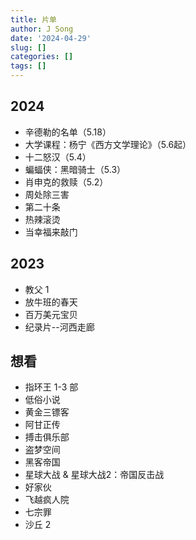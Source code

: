 ```yaml
---
title: 片单
author: J Song
date: '2024-04-29'
slug: []
categories: []
tags: []
---
```

## 2024

- 辛德勒的名单（5.18）
- 大学课程：杨宁《西方文学理论》（5.6起）
- 十二怒汉（5.4）
- 蝙蝠侠：黑暗骑士（5.3）
- 肖申克的救赎（5.2）
- 周处除三害
- 第二十条
- 热辣滚烫
- 当幸福来敲门

## 2023
- 教父 1
- 放牛班的春天
- 百万美元宝贝
- 纪录片--河西走廊


## 想看
- 指环王 1-3 部
- 低俗小说
- 黄金三镖客
- 阿甘正传
- 搏击俱乐部
- 盗梦空间
- 黑客帝国
- 星球大战 & 星球大战2：帝国反击战
- 好家伙
- 飞越疯人院
- 七宗罪
- 沙丘 2